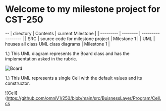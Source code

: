 # Welcome to my milestone project for CST-250 
--
| directory | Contents | current Milestone | 
| --------- | -------- | ----------------- |
| SRC       | source code for milestone project | Milestone 1 | 
| UML       | houses all class UML class diagrams | Milestone 1 | 



1.) This UML diagram represents the Board class and has the implementation asked in the rubric. 

![Board](https://github.com/omniV1/250/blob/main/src/BuisnessLayer/Program/Board.cs) 

1.) This UML represents a single Cell with the default values and its constructor. 

![Cell](https://github.com/omniV1/250/blob/main/src/BuisnessLayer/Program/Cell.cs
